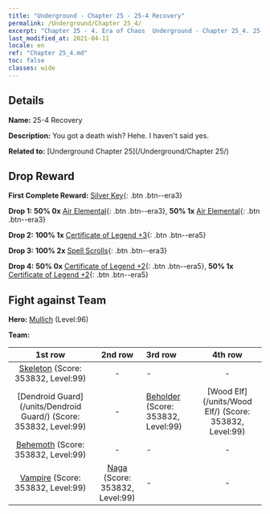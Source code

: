 ```yaml
---
title: "Underground - Chapter 25 - 25-4 Recovery"
permalink: /Underground/Chapter 25_4/
excerpt: "Chapter 25 - 4. Era of Chaos  Underground - Chapter 25_4. 25-4 Recovery"
last_modified_at: 2021-04-11
locale: en
ref: "Chapter 25_4.md"
toc: false
classes: wide
---
```


## Details

 **Name:** 25-4 Recovery

 **Description:** You got a death wish? Hehe. I haven't said yes.

 **Related to:** [Underground Chapter 25](/Underground/Chapter 25/)

## Drop Reward

 **First Complete Reward:** [Silver Key](/Items/con_693/){: .btn .btn--era3}

 **Drop 1:** **50% 0x** [Air Elemental](/Items/her_448/){: .btn .btn--era3}, **50% 1x** [Air Elemental](/Items/her_448/){: .btn .btn--era3}

 **Drop 2:** **100% 1x** [Certificate of Legend +3](/Items/mat_88/){: .btn .btn--era5}

 **Drop 3:** **100% 2x** [Spell Scrolls](/Items/con_694/){: .btn .btn--era3}

 **Drop 4:** **50% 0x** [Certificate of Legend +2](/Items/mat_81/){: .btn .btn--era5}, **50% 1x** [Certificate of Legend +2](/Items/mat_81/){: .btn .btn--era5}


## Fight against Team
 **Hero:** [Mullich](/heroes/Mullich/) (Level:96)

 **Team:**


  | 1st row | 2nd row | 3rd row | 4th row |
  |:----:|:----:|:----|:----:|
  | [Skeleton](/units/Skeleton/) (Score: 353832, Level:99)  | - | - | - |
  | [Dendroid Guard](/units/Dendroid Guard/) (Score: 353832, Level:99)  | - | [Beholder](/units/Beholder/) (Score: 353832, Level:99)  | [Wood Elf](/units/Wood Elf/) (Score: 353832, Level:99)  |
  | [Behemoth](/units/Behemoth/) (Score: 353832, Level:99)  | - | - | - |
  | [Vampire](/units/Vampire/) (Score: 353832, Level:99)  | [Naga](/units/Naga/) (Score: 353832, Level:99)  | - | - |


